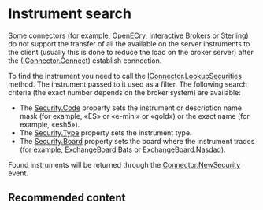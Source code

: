 # Instrument search

Some connectors (for example, [OpenECry](OEC.md), [Interactive Brokers](IB.md) or [Sterling](Sterling.md)) do not support the transfer of all the available on the server instruments to the client (usually this is done to reduce the load on the broker server) after the ([IConnector.Connect](xref:StockSharp.BusinessEntities.IConnector.Connect)) establish connection. 

To find the instrument you need to call the [IConnector.LookupSecurities](xref:StockSharp.BusinessEntities.IConnector.LookupSecurities) method. The instrument passed to it used as a filter. The following search criteria (the exact number depends on the broker system) are available: 

- The [Security.Code](xref:StockSharp.BusinessEntities.Security.Code) property sets the instrument or description name mask (for example, «ES» or «e\-mini» or «gold») or the exact name (for example, «esh5»).
- The [Security.Type](xref:StockSharp.BusinessEntities.Security.Type) property sets the instrument type.
- The [Security.Board](xref:StockSharp.BusinessEntities.Security.Board) property sets the board where the instrument trades (for example, [ExchangeBoard.Bats](xref:StockSharp.BusinessEntities.ExchangeBoard.Bats) or [ExchangeBoard.Nasdaq](xref:StockSharp.BusinessEntities.ExchangeBoard.Nasdaq)).

Found instruments will be returned through the [Connector.NewSecurity](xref:StockSharp.Algo.Connector.NewSecurity) event. 

## Recommended content
